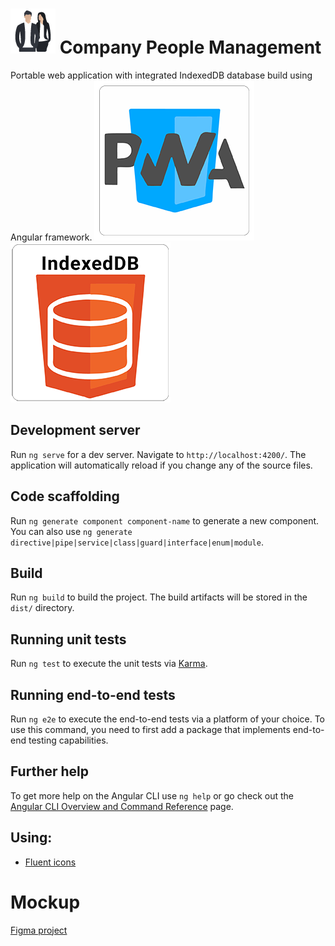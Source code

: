 
# ![](./src/assets/icons/icon-72x72.png) Company People Management

Portable web application with integrated IndexedDB database build using Angular framework.
![](./doc/pwa.png) ![](./doc/idb.png) 

## Development server

Run `ng serve` for a dev server. Navigate to `http://localhost:4200/`. The application will automatically reload if you change any of the source files.

## Code scaffolding

Run `ng generate component component-name` to generate a new component. You can also use `ng generate directive|pipe|service|class|guard|interface|enum|module`.

## Build

Run `ng build` to build the project. The build artifacts will be stored in the `dist/` directory.

## Running unit tests

Run `ng test` to execute the unit tests via [Karma](https://karma-runner.github.io).

## Running end-to-end tests

Run `ng e2e` to execute the end-to-end tests via a platform of your choice. To use this command, you need to first add a package that implements end-to-end testing capabilities.

## Further help

To get more help on the Angular CLI use `ng help` or go check out the [Angular CLI Overview and Command Reference](https://angular.io/cli) page.

## Using:
- [Fluent icons](https://github.com/fayazara/fluenticons)

# Mockup

[Figma project](https://www.figma.com/file/c8WPGVQIeCzzBtjxxDuMSe/Untitled?node-id=0%3A1)

